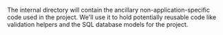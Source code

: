 The internal directory will contain the ancillary non-application-specific code used in the project. We'll use it to hold potentially reusable code like validation helpers and the SQL database models for the project.